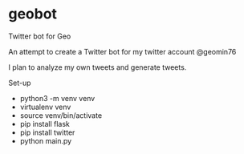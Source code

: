 # geobot
Twitter bot for Geo

An attempt to create a Twitter bot for my twitter account @geomin76

I plan to analyze my own tweets and generate tweets.

Set-up
- python3 -m venv venv
- virtualenv venv
- source venv/bin/activate
- pip install flask
- pip install twitter
- python main.py